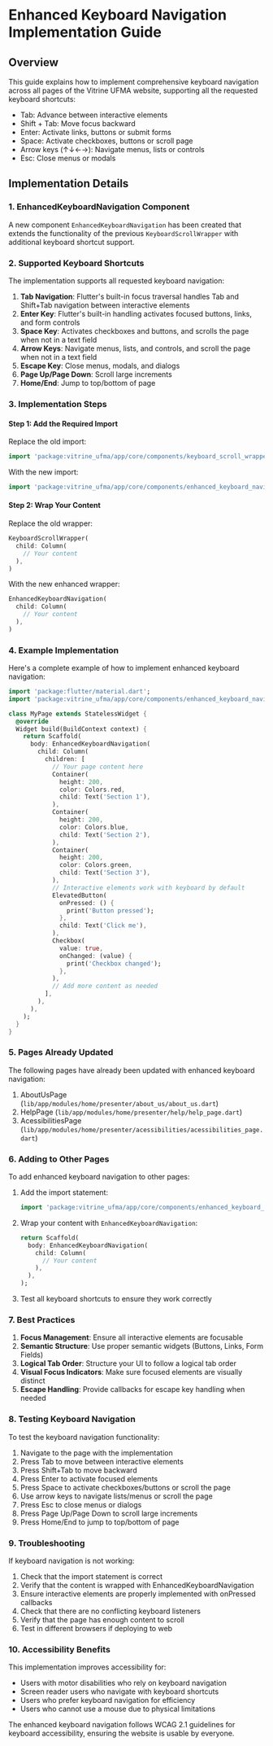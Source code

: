 # Enhanced Keyboard Navigation Implementation Guide

## Overview

This guide explains how to implement comprehensive keyboard navigation across all pages of the Vitrine UFMA website, supporting all the requested keyboard shortcuts:

- Tab: Advance between interactive elements
- Shift + Tab: Move focus backward
- Enter: Activate links, buttons or submit forms
- Space: Activate checkboxes, buttons or scroll page
- Arrow keys (↑↓←→): Navigate menus, lists or controls
- Esc: Close menus or modals

## Implementation Details

### 1. EnhancedKeyboardNavigation Component

A new component `EnhancedKeyboardNavigation` has been created that extends the functionality of the previous `KeyboardScrollWrapper` with additional keyboard shortcut support.

### 2. Supported Keyboard Shortcuts

The implementation supports all requested keyboard navigation:

1. **Tab Navigation**: Flutter's built-in focus traversal handles Tab and Shift+Tab navigation between interactive elements
2. **Enter Key**: Flutter's built-in handling activates focused buttons, links, and form controls
3. **Space Key**: Activates checkboxes and buttons, and scrolls the page when not in a text field
4. **Arrow Keys**: Navigate menus, lists, and controls, and scroll the page when not in a text field
5. **Escape Key**: Close menus, modals, and dialogs
6. **Page Up/Page Down**: Scroll large increments
7. **Home/End**: Jump to top/bottom of page

### 3. Implementation Steps

#### Step 1: Add the Required Import

Replace the old import:
```dart
import 'package:vitrine_ufma/app/core/components/keyboard_scroll_wrapper.dart';
```

With the new import:
```dart
import 'package:vitrine_ufma/app/core/components/enhanced_keyboard_navigation.dart';
```

#### Step 2: Wrap Your Content

Replace the old wrapper:
```dart
KeyboardScrollWrapper(
  child: Column(
    // Your content
  ),
)
```

With the new enhanced wrapper:
```dart
EnhancedKeyboardNavigation(
  child: Column(
    // Your content
  ),
)
```

### 4. Example Implementation

Here's a complete example of how to implement enhanced keyboard navigation:

```dart
import 'package:flutter/material.dart';
import 'package:vitrine_ufma/app/core/components/enhanced_keyboard_navigation.dart';

class MyPage extends StatelessWidget {
  @override
  Widget build(BuildContext context) {
    return Scaffold(
      body: EnhancedKeyboardNavigation(
        child: Column(
          children: [
            // Your page content here
            Container(
              height: 200,
              color: Colors.red,
              child: Text('Section 1'),
            ),
            Container(
              height: 200,
              color: Colors.blue,
              child: Text('Section 2'),
            ),
            Container(
              height: 200,
              color: Colors.green,
              child: Text('Section 3'),
            ),
            // Interactive elements work with keyboard by default
            ElevatedButton(
              onPressed: () {
                print('Button pressed');
              },
              child: Text('Click me'),
            ),
            Checkbox(
              value: true,
              onChanged: (value) {
                print('Checkbox changed');
              },
            ),
            // Add more content as needed
          ],
        ),
      ),
    );
  }
}
```

### 5. Pages Already Updated

The following pages have already been updated with enhanced keyboard navigation:

1. AboutUsPage (`lib/app/modules/home/presenter/about_us/about_us.dart`)
2. HelpPage (`lib/app/modules/home/presenter/help/help_page.dart`)
3. AcessibilitiesPage (`lib/app/modules/home/presenter/acessibilities/acessibilities_page.dart`)

### 6. Adding to Other Pages

To add enhanced keyboard navigation to other pages:

1. Add the import statement:
   ```dart
   import 'package:vitrine_ufma/app/core/components/enhanced_keyboard_navigation.dart';
   ```

2. Wrap your content with `EnhancedKeyboardNavigation`:
   ```dart
   return Scaffold(
     body: EnhancedKeyboardNavigation(
       child: Column(
         // Your content
       ),
     ),
   );
   ```

3. Test all keyboard shortcuts to ensure they work correctly

### 7. Best Practices

1. **Focus Management**: Ensure all interactive elements are focusable
2. **Semantic Structure**: Use proper semantic widgets (Buttons, Links, Form Fields)
3. **Logical Tab Order**: Structure your UI to follow a logical tab order
4. **Visual Focus Indicators**: Make sure focused elements are visually distinct
5. **Escape Handling**: Provide callbacks for escape key handling when needed

### 8. Testing Keyboard Navigation

To test the keyboard navigation functionality:

1. Navigate to the page with the implementation
2. Press Tab to move between interactive elements
3. Press Shift+Tab to move backward
4. Press Enter to activate focused elements
5. Press Space to activate checkboxes/buttons or scroll the page
6. Use arrow keys to navigate lists/menus or scroll the page
7. Press Esc to close menus or dialogs
8. Press Page Up/Page Down to scroll large increments
9. Press Home/End to jump to top/bottom of page

### 9. Troubleshooting

If keyboard navigation is not working:

1. Check that the import statement is correct
2. Verify that the content is wrapped with EnhancedKeyboardNavigation
3. Ensure interactive elements are properly implemented with onPressed callbacks
4. Check that there are no conflicting keyboard listeners
5. Verify that the page has enough content to scroll
6. Test in different browsers if deploying to web

### 10. Accessibility Benefits

This implementation improves accessibility for:

- Users with motor disabilities who rely on keyboard navigation
- Screen reader users who navigate with keyboard shortcuts
- Users who prefer keyboard navigation for efficiency
- Users who cannot use a mouse due to physical limitations

The enhanced keyboard navigation follows WCAG 2.1 guidelines for keyboard accessibility, ensuring the website is usable by everyone.